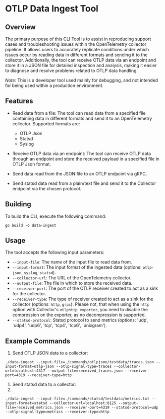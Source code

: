 # OTLP Data Ingest Tool

## Overview

The primary purpose of this CLI Tool is to assist in reproducing support cases and troubleshooting issues within the OpenTelemetry collector pipeline.
It allows users to accurately replicate conditions under which issues occur by reading data in different formats and sending it to the collector.
Additionally, the tool can receive OTLP data via an endpoint and store it in a JSON file for detailed inspection and analysis,
making it easier to diagnose and resolve problems related to OTLP data handling.

*Note:* This is a developer tool used mainly for debugging, and not intended for being used within a production environment.

## Features

- Read data from a file: The tool can read data from a specified file containing data in different formats and send it to an OpenTelemetry collector.
 Supported formats are:
  - OTLP Json
  - Statsd
  - Syslog

- Receive OTLP data via an endpoint: The tool can receive OTLP data through an endpoint and store the received payload in a specified file in OTLP Json format.

- Send data read from the JSON file to an OTLP endpoint via gRPC.

- Send statsd data read from a plain/text file and send it to the Collector endpoint via the chosen protocol.

## Building

To build the CLI, execute the following command:

```shell
go build -o data-ingest
```

## Usage

The tool accepts the following input parameters:

- `--input-file`: The name of the input file to read data from.
- `--input-format`: The input format of the ingested data (options: `otlp-json`, `syslog`, `statsd`).
- `--collector-url`: The URL of the OpenTelemetry collector.
- `--output-file`: The file in which to store the received data.
- `--receiver-port`: The port of the OTLP receiver created to act as a sink for the collector.
- `--receiver-type`: The type of receiver created to act as a sink for the collector (options: `http`, `grpc`). Please not, that when using the `http` option with Collector's `otlphttp exporter`, you need to disable the compression on the exporter, as no decompression is supported.
- `--statsd-protocol`: Statsd protocol to send metrics (options: 'udp', 'udp4', 'udp6', 'tcp', 'tcp4', 'tcp6', 'unixgram').

## Example Commands

1. Send OTLP JSON data to a collector:

```shell
./data-ingest --input-file=./commands/otlpjson/testdata/traces.json --input-format=otlp-json --otlp-signal-type=traces --collector-url=localhost:4317 --output-file=received_traces.json --receiver-port=4319 --receiver-type=http
```

1. Send statsd data to a collector:
2. 
```shell
./data-ingest --input-file=./commands/statsd/testdata/metrics.txt --input-format=statsd --collector-url=localhost:8125 --output-file=received_metrics.json --receiver-port=4319 --statsd-protocol=udp --otlp-signal-type=metrics --receiver-type=http
```
